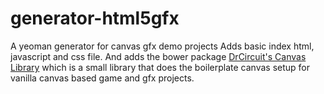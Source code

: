 # generator-html5gfx
A yeoman generator for canvas gfx demo projects
Adds basic index html, javascript and css file. And adds the bower package [DrCircuit's Canvas Library](https://github.com/drcircuit/DrCircuitsCanvasLibrary) which is a small library that does the boilerplate canvas setup for vanilla canvas based game and gfx projects.
